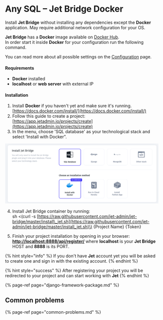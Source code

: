 # Any SQL – Jet Bridge Docker

Install **Jet Bridge** without installing any dependencies except the **Docker** application. May require additional network configuration for your OS.

**Jet Bridge** has a **Docker** image available on [Docker Hub](https://cloud.docker.com/u/jetadmin/repository/docker/jetadmin/jetbridge).  
In order start it inside **Docker** for your configuration run the following command.

You can read more about all possible settings on the [Configuration]() page.

#### Requirements

* **Docker** installed
* **localhost** or **web server** with external IP

#### Installation

1. Install **Docker** if you haven't yet and make sure it's running. [https://docs.docker.com/install/](https://docs.docker.com/install/)
2. Follow this guide to create a project: [https://app.jetadmin.io/projects/create](https://app.jetadmin.io/projects/create)
3. In the menu, choose 'SQL database' as your technological stack and select 'Install with Docker".                                                                                                                                                         

![](../../.gitbook/assets/image%20%28170%29.png)

4. Install Jet Bridge container by running:  
sh &lt;\(curl -s [https://raw.githubusercontent.com/jet-admin/jet-bridge/master/install\_jet.sh](https://raw.githubusercontent.com/jet-admin/jet-bridge/master/install_jet.sh)\) {Project Name} {Token}

5. Finish your project installation by opening in your browser: [**http://localhost:8888/api/register/**](http://localhost:8888/api/register/) where **localhost** is your **Jet Bridge** HOST and **8888** is its PORT. 

{% hint style="info" %}
If you don't have **Jet** account yet you will be asked to create one and sign in with the existing account.
{% endhint %}

{% hint style="success" %}
After registering your project you will be redirected to your project and can start working with **Jet**
{% endhint %}

{% page-ref page="django-framework-package.md" %}

## Common problems

{% page-ref page="common-problems.md" %}

